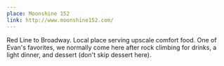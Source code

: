 ```yaml
---
place: Moonshine 152
link: http://www.moonshine152.com/
---
```

Red Line to Broadway. Local place serving upscale comfort food.  One of Evan's favorites, we normally come here after rock climbing for drinks, a light dinner, and dessert (don't skip dessert here).
